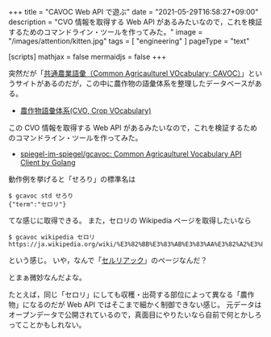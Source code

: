 +++
title = "CAVOC Web API で遊ぶ"
date =  "2021-05-29T16:58:27+09:00"
description = "CVO 情報を取得する Web API があるみたいなので，これを検証するためのコマンドライン・ツールを作ってみた。"
image = "/images/attention/kitten.jpg"
tags = [ "engineering" ]
pageType = "text"

[scripts]
  mathjax = false
  mermaidjs = false
+++

突然だが「[共通農業語彙（Common Agricaulturel VOcabulary; CAVOC）](http://cavoc.org/)」というサイトがあるのだが，この中に農作物の語彙体系を整理したデータベースがある。

- [農作物語彙体系(CVO, Crop VOcabulary)](http://cavoc.org/cvo.php)

この CVO 情報を取得する Web API があるみたいなので，これを検証するためのコマンドライン・ツールを作ってみた。

- [spiegel-im-spiegel/gcavoc: Common Agricaulturel Vocabulary API Client by Golang](https://github.com/spiegel-im-spiegel/gcavoc)

動作例を挙げると「せろり」の標準名は

```text
$ gcavoc std せろり
{"term":"セロリ"}
```

てな感じに取得できる。
また，セロリの Wikipedia ページを取得したいなら

```text
$ gcavoc wikipedia セロリ
https://ja.wikipedia.org/wiki/%E3%82%BB%E3%83%AB%E3%83%AA%E3%82%A2%E3%83%83%E3%82%AF
```

という感じ。
いや，なんで「[セルリアック](https://ja.wikipedia.org/wiki/%E3%82%BB%E3%83%AB%E3%83%AA%E3%82%A2%E3%83%83%E3%82%AF)」のページなんだ？

とまぁ微妙なんだよな。

たとえば，同じ「セロリ」にしても収穫・出荷する部位によって異なる「農作物」になるのだが Web API ではそこまで細かく制御できない感じ。
元データはオープンデータで公開されているので，真面目にやりたいなら自前で何とかしろってことかもしれない。

